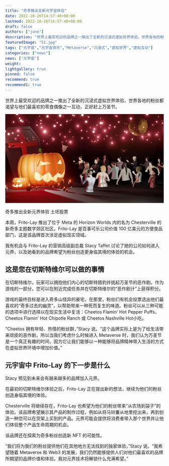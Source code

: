 ```yaml
---
title: "奇多推出全新元宇宙体验"
date: 2022-10-26T14:57:40+08:00
lastmod: 2022-10-26T14:57:40+08:00
draft: false
authors: ["june"]
description: "世界上最受欢迎的品牌之一推出了全新的沉浸式虚拟世界体验，世界各地的粉丝都渴望与他们最喜欢的零食偶像之一互动，正好赶上万圣节。"
featuredImage: "51.jpg"
tags: ["元宇宙","元宇宙资讯","Metaverse","沉浸式","虚拟世界","虚拟互动"]
categories: ["news"]
news: ["元宇宙"]
weight: 
lightgallery: true
pinned: false
recommend: true
recommend1: true
---
```




世界上最受欢迎的品牌之一推出了全新的沉浸式虚拟世界体验，世界各地的粉丝都渴望与他们最喜欢的零食偶像之一互动，正好赶上万圣节。

![奇多推出全新元界体验](50.jpg)

奇多推出全新元界体验 土坯股票



本周，Frito-Lay 推出了位于 Meta 的 Horizon Worlds 内的名为 Chesterville 的新奇多主题数字郊区社区。Frito-Lay 是百事可乐公司价值 100 亿美元的方便食品部门，这是该品牌首次涉足虚拟现实领域。

我有机会与 Frito-Lay 的营销高级副总裁 Stacy Taffet 讨论了她的公司如何进入元界，以及她看到的品牌希望为粉丝创造更身临其境的体验的机会。



## 这是您在切斯特维尔可以做的事情

在切斯特维尔，玩家可以拥抱他们内心的切斯特猎豹并挑起万圣节的恶作剧。作为游戏的一部分，您可以在附近完成任务并在切斯特维尔的“恶作剧计”上获得积分。

游戏的最终目标是进入奇多山怪异的豪宅，在那里，粉丝们有机会投票选出他们最喜欢的“奇多过去的幽灵”，以帮助带来一种死而复生的味道。粉丝可以从三种可能的选项中进行选择以在现实生活中复活：Cheetos Flamin' Hot Pepper Puffs、Cheetos Flamin' Hot Chipotle Ranch 或 Cheetos Nashville Hot小吃。

“Cheetos 拥有年轻、热情的粉丝群，”Stacy 说。“这个品牌实际上是为了给生活带来顽皮的恶作剧，所以当我们考虑什么时候进入 Metaverse 时，我们认为万圣节是一个真正有趣的时间，因为它让我们能够以一种能够将品牌精神带入生活的方式在虚拟世界环境中增加价值。”



## 元宇宙中 Frito-Lay 的下一步是什么

Stacy 预见到未来会有越来越多的品牌加入元界。

在最初的切斯特维尔体验之后，Frito-Lay 正在提出新的想法，继续为他们的粉丝创造身临其境的体验。

Chesterville 将继续存在，Frito-Lay 也希望为他们的粉丝带来“从农场到袋子”的体验。该品牌希望展示其产品的制作过程，例如从将马铃薯从地里挖出来，再到创造一种您可以在货架上买到的产品。元界可能会提供将消费者带入那个世界并让他们体验整个产品生命周期的机会。

该品牌还在探索为奇多粉丝创造新 NFT 的可能性。

“我们将为我们的粉丝提供他们在其他地方无法找到的独家体验，”Stacy 说。“我希望随着 Metaverse 和 Web3 的发展，我们仍然能够提供人们对他们最喜欢的品牌所期望的品牌价值和体验。我对元界技术将解锁什么充满希望。”